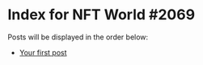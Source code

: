 # Index for NFT World #2069
Posts will be displayed in the order below:

- [Your first post](./001-first.md)

